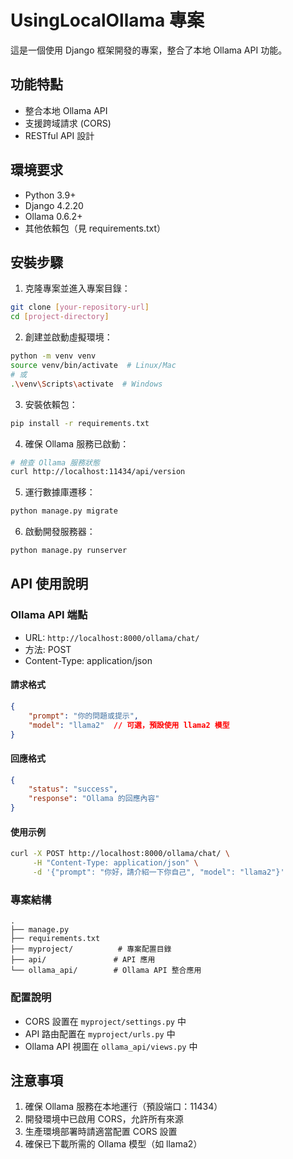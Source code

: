# UsingLocalOllama 專案

這是一個使用 Django 框架開發的專案，整合了本地 Ollama API 功能。

## 功能特點

- 整合本地 Ollama API
- 支援跨域請求 (CORS)
- RESTful API 設計

## 環境要求

- Python 3.9+
- Django 4.2.20
- Ollama 0.6.2+
- 其他依賴包（見 requirements.txt）

## 安裝步驟

1. 克隆專案並進入專案目錄：
```bash
git clone [your-repository-url]
cd [project-directory]
```

2. 創建並啟動虛擬環境：
```bash
python -m venv venv
source venv/bin/activate  # Linux/Mac
# 或
.\venv\Scripts\activate  # Windows
```

3. 安裝依賴包：
```bash
pip install -r requirements.txt
```

4. 確保 Ollama 服務已啟動：
```bash
# 檢查 Ollama 服務狀態
curl http://localhost:11434/api/version
```

5. 運行數據庫遷移：
```bash
python manage.py migrate
```

6. 啟動開發服務器：
```bash
python manage.py runserver
```

## API 使用說明

### Ollama API 端點

- URL: `http://localhost:8000/ollama/chat/`
- 方法: POST
- Content-Type: application/json

#### 請求格式
```json
{
    "prompt": "你的問題或提示",
    "model": "llama2"  // 可選，預設使用 llama2 模型
}
```

#### 回應格式
```json
{
    "status": "success",
    "response": "Ollama 的回應內容"
}
```

#### 使用示例
```bash
curl -X POST http://localhost:8000/ollama/chat/ \
     -H "Content-Type: application/json" \
     -d '{"prompt": "你好，請介紹一下你自己", "model": "llama2"}'
```

### 專案結構
```
.
├── manage.py
├── requirements.txt
├── myproject/          # 專案配置目錄
├── api/               # API 應用
└── ollama_api/        # Ollama API 整合應用
```

### 配置說明

- CORS 設置在 `myproject/settings.py` 中
- API 路由配置在 `myproject/urls.py` 中
- Ollama API 視圖在 `ollama_api/views.py` 中

## 注意事項

1. 確保 Ollama 服務在本地運行（預設端口：11434）
2. 開發環境中已啟用 CORS，允許所有來源
3. 生產環境部署時請適當配置 CORS 設置
4. 確保已下載所需的 Ollama 模型（如 llama2）
